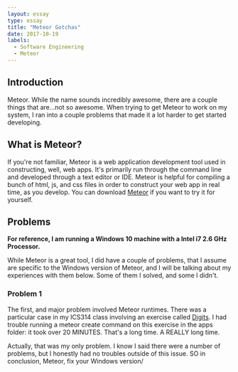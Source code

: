 ```yaml
---
layout: essay
type: essay
title: "Meteor Gotchas"
date: 2017-10-19
labels:
  - Software Engineering
  - Meteor
---
```


## Introduction

Meteor. While the name sounds incredibly awesome, there are a couple things that are...not so awesome. When trying to get Meteor to work on my system, I ran into a couple problems that made it a lot harder to get started developing.

## What is Meteor?

If you're not familiar, Meteor is a web application development tool used in constructing, well, web apps. It's primarily run through the command line and developed through a text editor or IDE. Meteor is helpful for compiling a bunch of html, js, and css files in order to construct your web app in real time, as you develop. You can download [Meteor](https://www.meteor.com/) if you want to try it for yourself.

## Problems

**For reference, I am running a Windows 10 machine with a Intel i7 2.6 GHz Processor.**

While Meteor is a great tool, I did have a couple of problems, that I assume are specific to the Windows version of Meteor, and I will be talking about my experiences with them below. Some of them I solved, and some I didn't.

### Problem 1
The first, and major problem involved Meteor runtimes. There was a particular case in my ICS314 class involving an exercise called [Digits](http://courses.ics.hawaii.edu/ics314f17/morea/meteor-2/experience-meteor-digits-1.html).  I had trouble running a meteor create command on this exercise in the apps folder: it took over 20 MINUTES. That's a long time. A REALLY long time. 

Actually, that was my only problem. I know I said there were a number of problems, but I honestly had no troubles outside of this issue. SO in conclusion, Meteor, fix your Windows version/
 

